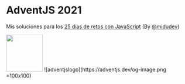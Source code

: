 # AdventJS 2021
Mis soluciones para los [25 días de retos con JavaScript](https://adventjs.dev/) (By [@midudev](https://twitter.com/midudev))


<img src="http://adventjs.dev/og-image.png" width="100" height="100" />
![adventjslogo](https://adventjs.dev/og-image.png =100x100)
